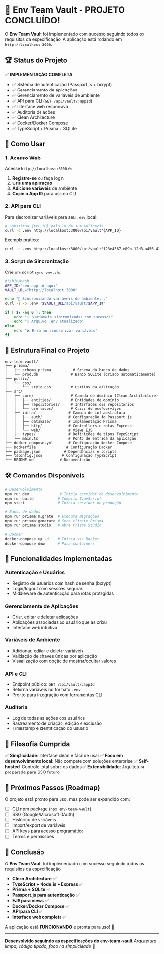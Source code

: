 # 🎉 Env Team Vault - PROJETO CONCLUÍDO!

O **Env Team Vault** foi implementado com sucesso seguindo todos os requisitos da especificação. A aplicação está rodando em `http://localhost:3000`.

## 🏆 Status do Projeto

✅ **IMPLEMENTAÇÃO COMPLETA**
- ✅ Sistema de autenticação (Passport.js + bcrypt)
- ✅ Gerenciamento de aplicações
- ✅ Gerenciamento de variáveis de ambiente
- ✅ API para CLI (`GET /api/vault/:appId`)
- ✅ Interface web responsiva
- ✅ Auditoria de ações
- ✅ Clean Architecture
- ✅ Docker/Docker Compose
- ✅ TypeScript + Prisma + SQLite

## 🚀 Como Usar

### 1. Acesso Web
Acesse `http://localhost:3000` e:
1. **Registre-se** ou faça login
2. **Crie uma aplicação** 
3. **Adicione variáveis** de ambiente
4. **Copie o App ID** para uso no CLI

### 2. API para CLI
Para sincronizar variáveis para seu `.env` local:

```bash
# Substitua {APP_ID} pelo ID da sua aplicação
curl -o .env http://localhost:3000/api/vault/{APP_ID}
```

Exemplo prático:
```bash
curl -o .env http://localhost:3000/api/vault/123e4567-e89b-12d3-a456-426614174000
```

### 3. Script de Sincronização
Crie um script `sync-env.sh`:

```bash
#!/bin/bash
APP_ID="seu-app-id-aqui"
VAULT_URL="http://localhost:3000"

echo "🔄 Sincronizando variáveis de ambiente..."
curl -s -o .env "$VAULT_URL/api/vault/$APP_ID"

if [ $? -eq 0 ]; then
    echo "✅ Variáveis sincronizadas com sucesso!"
    echo "📁 Arquivo .env atualizado"
else
    echo "❌ Erro ao sincronizar variáveis"
fi
```

## 📂 Estrutura Final do Projeto

```
env-team-vault/
├── prisma/
│   ├── schema.prisma          # Schema do banco de dados
│   └── prod.db               # Banco SQLite (criado automaticamente)
├── public/
│   └── css/
│       └── style.css         # Estilos da aplicação
├── src/
│   ├── core/                 # Camada de domínio (Clean Architecture)
│   │   ├── entities/         # Entidades de domínio
│   │   ├── repositories/     # Interfaces dos repositórios
│   │   └── use-cases/        # Casos de uso/serviços
│   ├── infra/               # Camada de infraestrutura
│   │   ├── auth/            # Configuração do Passport.js
│   │   ├── database/        # Implementação Prisma
│   │   ├── http/            # Controllers e rotas Express
│   │   └── web/             # Views EJS
│   ├── types/               # Definições de tipos TypeScript
│   └── main.ts              # Ponto de entrada da aplicação
├── docker-compose.yml       # Configuração Docker Compose
├── Dockerfile              # Configuração Docker
├── package.json           # Dependências e scripts
├── tsconfig.json         # Configuração TypeScript
└── README.md            # Documentação
```

## 🛠️ Comandos Disponíveis

```bash
# Desenvolvimento
npm run dev              # Inicia servidor de desenvolvimento
npm run build           # Compila TypeScript
npm start               # Inicia servidor de produção

# Banco de dados
npm run prisma:migrate  # Executa migrações
npm run prisma:generate # Gera cliente Prisma
npm run prisma:studio   # Abre Prisma Studio

# Docker
docker-compose up -d    # Inicia via Docker
docker-compose down     # Para containers
```

## 🔐 Funcionalidades Implementadas

### Autenticação e Usuários
- Registro de usuários com hash de senha (bcrypt)
- Login/logout com sessões seguras
- Middleware de autenticação para rotas protegidas

### Gerenciamento de Aplicações
- Criar, editar e deletar aplicações
- Aplicações associadas ao usuário que as criou
- Interface web intuitiva

### Variáveis de Ambiente
- Adicionar, editar e deletar variáveis
- Validação de chaves únicas por aplicação
- Visualização com opção de mostrar/ocultar valores

### API e CLI
- Endpoint público: `GET /api/vault/:appId`
- Retorna variáveis no formato `.env`
- Pronto para integração com ferramentas CLI

### Auditoria
- Log de todas as ações dos usuários
- Rastreamento de criação, edição e exclusão
- Timestamp e identificação do usuário

## 🎯 Filosofia Cumprida

✅ **Simplicidade**: Interface clean e fácil de usar
✅ **Foco em desenvolvimento local**: Não compete com soluções enterprise
✅ **Self-hosted**: Controle total sobre os dados
✅ **Extensibilidade**: Arquitetura preparada para SSO futuro

## 🚀 Próximos Passos (Roadmap)

O projeto está pronto para uso, mas pode ser expandido com:

- [ ] CLI npm package (`npx env-team-vault`)
- [ ] SSO (Google/Microsoft OAuth)
- [ ] Histórico de variáveis
- [ ] Import/export de variáveis
- [ ] API keys para acesso programático
- [ ] Teams e permissões

## 🎊 Conclusão

O **Env Team Vault** foi implementado com sucesso seguindo todos os requisitos da especificação:

- **Clean Architecture** ✅
- **TypeScript + Node.js + Express** ✅ 
- **Prisma + SQLite** ✅
- **Passport.js para autenticação** ✅
- **EJS para views** ✅
- **Docker/Docker Compose** ✅
- **API para CLI** ✅
- **Interface web completa** ✅

A aplicação está **FUNCIONANDO** e pronta para uso! 🎉

---

**Desenvolvido seguindo as especificações do env-team-vault**
*Arquitetura limpa, código tipado, foco na simplicidade* 💙
